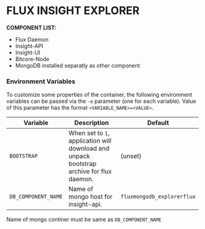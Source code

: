 # FLUX INSIGHT EXPLORER
<b> COMPONENT LIST: </b>
- Flux Daemon
- Insight-API
- Insight-UI
- Bitcore-Node
- MongoDB installed separatly as other component

### Environment Variables

To customize some properties of the container, the following environment
variables can be passed via the `-e` parameter (one for each variable).  Value
of this parameter has the format `<VARIABLE_NAME>=<VALUE>`.

| Variable       | Description                                  | Default |
|----------------|----------------------------------------------|---------|
|`BOOTSTRAP`| When set to ```1```, application will download and unpack bootstrap archive for flux daemon. | (unset) |
|`DB_COMPONENT_NAME`| Name of mongo host for insight-api. | `fluxmongodb_explorerflux` |
Name of mongo continer must be same as `DB_COMPONENT_NAME`
